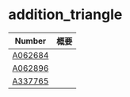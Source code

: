 # addition_triangle


| Number | 概要 |
| ----- | ----- | 
| [A062684](https://oeis.org/A062684) | |
| [A062896](https://oeis.org/A062896) | |
| [A337765](https://oeis.org/A337765) | |



